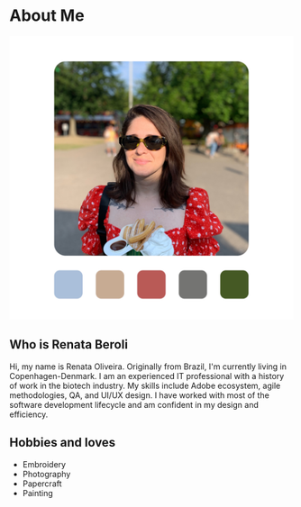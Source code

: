 # About Me

![Me](img/me.jpg)

## Who is Renata Beroli
Hi, my name is Renata Oliveira. Originally from Brazil, I'm currently living in Copenhagen-Denmark. I am an experienced 
IT professional with a history of work in the biotech industry. My skills include Adobe ecosystem, agile methodologies, 
QA, and UI/UX design. I have worked with most of the software development lifecycle and am confident in my design and 
efficiency.

## Hobbies and loves
- Embroidery
- Photography
- Papercraft
- Painting
